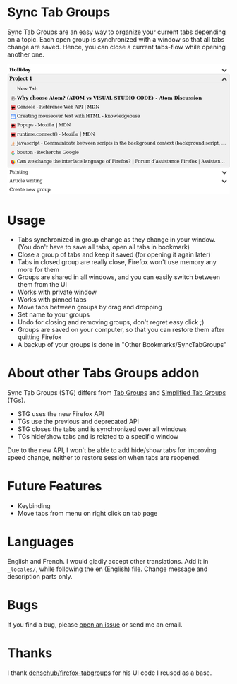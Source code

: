 # Sync Tab Groups

Sync Tab Groups are an easy way to organize your current tabs depending on a topic. Each open group is synchronized with a window so that all tabs change are saved. Hence, you can close a current tabs-flow while opening another one. 

![Sync Tab Groups example](assets/markdown-img-paste-20171111155549715.png)

# Usage
- Tabs synchronized in group change as they change in your window. (You don't have to save all tabs, open all tabs in bookmark)
- Close a group of tabs and keep it saved (for opening it again later)
- Tabs in closed group are really close, Firefox won't use memory any more for them
- Groups are shared in all windows, and you can easily switch between them from the UI
- Works with private window
- Works with pinned tabs
- Move tabs between groups by drag and dropping
- Set name to your groups
- Undo for closing and removing groups, don't regret easy click ;)
- Groups are saved on your computer, so that you can restore them after quitting Firefox
- A backup of your groups is done in "Other Bookmarks/SyncTabGroups"


# About other Tabs Groups addon

Sync Tab Groups (STG) differs from [Tab Groups](https://addons.mozilla.org/en-US/firefox/addon/tab-groups-panorama/) and [Simplified Tab Groups](https://addons.mozilla.org/en-US/firefox/addon/tab-groups/) (TGs).

- STG uses the new Firefox API
- TGs use the previous and deprecated API
- STG closes the tabs and is synchronized over all windows
- TGs hide/show tabs and is related to a specific window

Due to the new API, I won't be able to add hide/show tabs for improving speed change, neither to restore session when tabs are reopened.

# Future Features
- Keybinding
- Move tabs from menu on right click on tab page

# Languages
English and French. 
I would gladly accept other translations. Add it in `_locales/`, while following the en (English) file. Change message and description parts only.

# Bugs
If you find a bug, please [open an issue](https://github.com/Morikko/sync-tab-groups/issues) or send me an email.

# Thanks
I thank [denschub/firefox-tabgroups](https://github.com/denschub/firefox-tabgroups) for his UI code I reused as a base.
